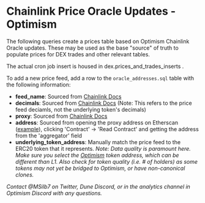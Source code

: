 # Chainlink Price Oracle Updates - Optimism
The following queries create a prices table based on Optimism Chainlink Oracle updates. These may be used as the base "source" of truth to populate prices for DEX trades and other relevant tables.

The actual cron job insert is housed in dex.prices_and_trades_inserts .

To add a new price feed, add a row to the `oracle_addresses.sql` table with the following information:
- **feed_name**: Sourced from [Chainlink Docs](https://docs.chain.link/docs/optimism-price-feeds/)
- **decimals**: Sourced from [Chainlink Docs](https://docs.chain.link/docs/optimism-price-feeds/) (Note: This refers to the price feed deciamls, not the underlying token's decimals)
- **proxy**: Sourced from [Chainlink Docs](https://docs.chain.link/docs/optimism-price-feeds/)
- **address**: Sourced from opening the proxy address on Etherscan ([example](https://optimistic.etherscan.io/address/0x338ed6787f463394D24813b297401B9F05a8C9d1#readContract)), clicking 'Contract' -> 'Read Contract' and getting the address from the 'aggregator' field
- **underlying_token_address**: Manually match the price feed to the ERC20 token that it represents. *Note: Data quality is paramount here. Make sure you select the [Optimism](https://optimistic.etherscan.io/) token address, which can be different than L1. Also check for token quality (i.e. # of holders) as some tokens may not yet be bridged to Optimism, or have non-canonical clones.*

*Contact @MSilb7 on Twitter, Dune Discord, or in the analytics channel in Optimism Discord with any questions.*

